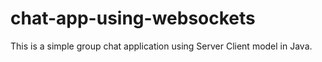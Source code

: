 # chat-app-using-websockets
This is a simple group chat application using Server Client model in Java.
